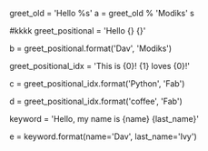 greet_old = 'Hello %s'
a = greet_old % 'Modiks'
s

#kkkk
greet_positional = 'Hello {} {}'

b = greet_positional.format('Dav', 'Modiks')

greet_positional_idx = 'This is {0}! {1} loves {0}!'

c = greet_positional_idx.format('Python', 'Fab')

d = greet_positional_idx.format('coffee', 'Fab')

keyword = 'Hello, my name is {name} {last_name}'

e = keyword.format(name='Dav', last_name='Ivy')